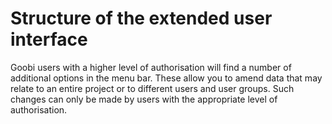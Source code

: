 # Structure of the extended user interface

Goobi users with a higher level of authorisation will find a number of additional options in the menu bar. These allow you to amend data that may relate to an entire project or to different users and user groups. Such changes can only be made by users with the appropriate level of authorisation.